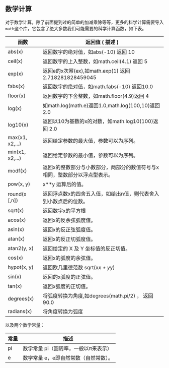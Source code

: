 

## 数学计算

对于数学计算，除了前面提到过的简单的加减乘除等等，更多的科学计算需要导入`math`这个库，它包含了绝大多数我们可能需要的科学计算函数，如下表。

| 函数            | 返回值 ( 描述 )                                              |
| --------------- | ------------------------------------------------------------ |
| abs(x)          | 返回数字的绝对值，如abs(-10) 返回 10                         |
| ceil(x)         | 返回数字的上入整数，如math.ceil(4.1) 返回 5                  |
| exp(x)          | 返回e的x次幂(ex),如math.exp(1) 返回2.718281828459045         |
| fabs(x)         | 返回数字的绝对值，如math.fabs(-10) 返回10.0                  |
| floor(x)        | 返回数字的下舍整数，如math.floor(4.9)返回 4                  |
| log(x)          | 如math.log(math.e)返回1.0,math.log(100,10)返回2.0            |
| log10(x)        | 返回以10为基数的x的对数，如math.log10(100)返回 2.0           |
| max(x1, x2,...) | 返回给定参数的最大值，参数可以为序列。                       |
| min(x1, x2,...) | 返回给定参数的最小值，参数可以为序列。                       |
| modf(x)         | 返回x的整数部分与小数部分，两部分的数值符号与x相同，整数部分以浮点型表示。 |
| pow(x, y)       | x**y 运算后的值。                                            |
| round(x [,n])   | 返回浮点数x的四舍五入值，如给出n值，则代表舍入到小数点后的位数。 |
| sqrt(x)         | 返回数字x的平方根                                            |
| acos(x)         | 返回x的反余弦弧度值。                                        |
| asin(x)         | 返回x的反正弦弧度值。                                        |
| atan(x)         | 返回x的反正切弧度值。                                        |
| atan2(y, x)     | 返回给定的 X 及 Y 坐标值的反正切值。                         |
| cos(x)          | 返回x的弧度的余弦值。                                        |
| hypot(x, y)     | 返回欧几里德范数 sqrt(x*x + y*y)                             |
| sin(x)          | 返回的x弧度的正弦值。                                        |
| tan(x)          | 返回x弧度的正切值。                                          |
| degrees(x)      | 将弧度转换为角度,如degrees(math.pi/2) ， 返回90.0            |
| radians(x)      | 将角度转换为弧度                                             |

以及两个数学常量：

| 常量 | 描述                                  |
| ---- | ------------------------------------- |
| pi   | 数学常量 pi（圆周率，一般以π来表示）  |
| e    | 数学常量 e，e即自然常数（自然常数）。 |
